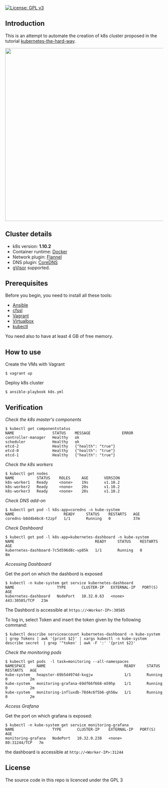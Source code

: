 [![License: GPL v3](https://img.shields.io/badge/License-GPL%20v3-blue.svg)](https://www.gnu.org/licenses/gpl-3.0)

## Introduction
This is an attempt to automate the creation of k8s cluster proposed in the tutorial [kubernetes-the-hard-way](https://github.com/kelseyhightower/kubernetes-the-hard-way).

<p align="center">
<img src="docs/architecture.png" width="550px">
</p>

## Cluster details
* k8s version: **1.10.2**
* Container runtime: [Docker](https://www.docker.com/)
* Network plugin: [Flannel](https://github.com/coreos/flannel)
* DNS plugin: [CoreDNS](https://github.com/coredns/coredns)
* [gVisor](https://github.com/google/gvisor) supported.

## Prerequisites
Before you begin, you need to install all these tools:
- [Ansible](https://www.ansible.com/)
- [cfssl](https://github.com/cloudflare/cfssl)
- [Vagrant](https://www.vagrantup.com/)
- [Virtualbox](https://www.virtualbox.org/wiki/Downloads)
- [kubectl](https://kubernetes.io/docs/tasks/tools/install-kubectl/)

You need also to have at least 4 GB of free memory.
## How to use

Create the VMs with Vagrant
```
$ vagrant up
```

Deploy k8s cluster
```
$ ansible-playbook k8s.yml
```
## Verification
*Check the k8s master's components*
```
$ kubectl get componentstatus
NAME                 STATUS    MESSAGE              ERROR
controller-manager   Healthy   ok                   
scheduler            Healthy   ok                   
etcd-2               Healthy   {"health": "true"}   
etcd-0               Healthy   {"health": "true"}   
etcd-1               Healthy   {"health": "true"}   
```

*Check the k8s workers*
```
$ kubectl get nodes
NAME          STATUS    ROLES     AGE       VERSION
k8s-worker1   Ready     <none>    19s       v1.10.2
k8s-worker2   Ready     <none>    20s       v1.10.2
k8s-worker3   Ready     <none>    20s       v1.10.2

```

*Check DNS add-on*
```
$ kubectl get pod -l k8s-app=coredns -n kube-system
NAME                      READY     STATUS    RESTARTS   AGE
coredns-b8d4b46c8-t2zpf   1/1       Running   0          37m
```

*Check Dashboard*
```
$ kubectl get pod -l k8s-app=kubernetes-dashboard -n kube-system
NAME                                    READY     STATUS    RESTARTS   AGE
kubernetes-dashboard-7c5d596d8c-vp85k   1/1       Running   0          8m
```

*Accessing Dashboard*

Get the port on which the dashbord is exposed
```
$ kubectl -n kube-system get service kubernetes-dashboard
NAME                   TYPE       CLUSTER-IP   EXTERNAL-IP   PORT(S)         AGE
kubernetes-dashboard   NodePort   10.32.0.63   <none>        443:30585/TCP   23m
```

The Dashbord is accessible at `https://<Worker-IP>:30585`

To log in, select Token and insert the token given by the following command:

```
$ kubectl describe serviceaccount kubernetes-dashboard -n kube-system | grep Tokens | awk '{print $2}' | xargs kubectl -n kube-system describe secret  | grep '^token' | awk -F ':' '{print $2}'
```

*Check the monitoring pods*
```
$ kubectl get pods  -l task=monitoring --all-namespaces
NAMESPACE     NAME                                   READY     STATUS    RESTARTS   AGE
kube-system   heapster-69b5d4974d-kxgjw              1/1       Running   0          2m
kube-system   monitoring-grafana-69df66f668-m59hp    1/1       Running   0          2m
kube-system   monitoring-influxdb-78d4c6f5b6-gh56w   1/1       Running   0          2m
```

*Access Grafana*

Get the port on which grafana is exposed:
```
$ kubectl -n kube-system get service monitoring-grafana  
NAME                 TYPE       CLUSTER-IP    EXTERNAL-IP   PORT(S)        AGE
monitoring-grafana   NodePort   10.32.0.238   <none>        80:31244/TCP   7m
```

the dashboard is accessible at `http://<Worker-IP>:31244`

## License
The source code in this repo is licenced under the GPL 3

